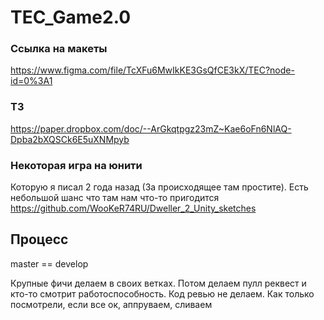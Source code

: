 # TEC_Game2.0

### Ссылка на макеты
https://www.figma.com/file/TcXFu6MwIkKE3GsQfCE3kX/TEC?node-id=0%3A1

### ТЗ
https://paper.dropbox.com/doc/--ArGkqtpgz23mZ~Kae6oFn6NlAQ-Dpba2bXQSCk6E5uXNMpyb

### Некоторая игра на юнити
Которую я писал 2 года назад (За происходящее там простите). Есть небольшой шанс что там нам что-то пригодится
https://github.com/WooKeR74RU/Dweller_2_Unity_sketches


## Процесс

master == develop

Крупные фичи делаем в своих ветках. 
Потом делаем пулл реквест и кто-то смотрит работоспособность. Код ревью не делаем. Как только посмотрели, если все ок, аппруваем, сливаем 
